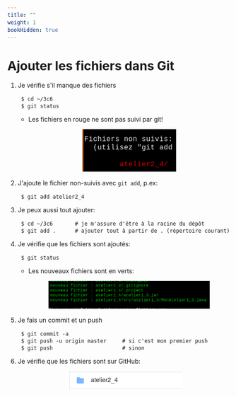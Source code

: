 ```yaml
---
title: ""
weight: 1
bookHidden: true
---
```



# Ajouter les fichiers dans Git

1. Je vérifie s'il manque des fichiers

        $ cd ~/3c6
        $ git status

    * Les fichiers en rouge ne sont pas suivi par git!

        <center>
            <img src="git_non_suivis.png"/>
        </center>

1. J'ajoute le fichier non-suivis avec `git add`, p.ex:

        $ git add atelier2_4

1. Je peux aussi tout ajouter:

        $ cd ~/3c6       # je m'assure d'être à la racine du dépôt
        $ git add .      # ajouter tout à partir de . (répertoire courant)

1. Je vérifie que les fichiers sont ajoutés:

        $ git status

    * Les nouveaux fichiers sont en verts:

        <center>
            <img src="git_nouveaux_fichiers.png" width="80%"/>
        </center>

1. Je fais un commit et un push

        $ git commit -a
        $ git push -u origin master     # si c'est mon premier push
        $ git push                      # sinon

1. Je vérifie que les fichiers sont sur GitHub:

    <center>
        <img src="git_sur_github.png"/>
    </center>

